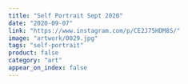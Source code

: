```yaml
---
title: "Self Portrait Sept 2020"
date: "2020-09-07"
link: "https://www.instagram.com/p/CE2J75HDM8S/"
image: "artwork/0029.jpg"
tags: "self-portrait"
product: false
category: "art"
appear_on_index: false
---
```

